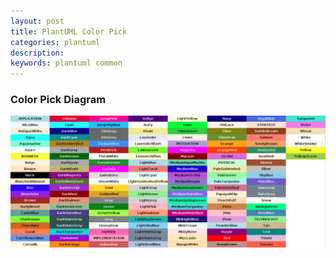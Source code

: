 ```yaml
---
layout: post
title: PlantUML Color Pick
categories: plantuml
description: 
keywords: plantuml common
---
```

### Color Pick Diagram

![](plantuml-colors.png)